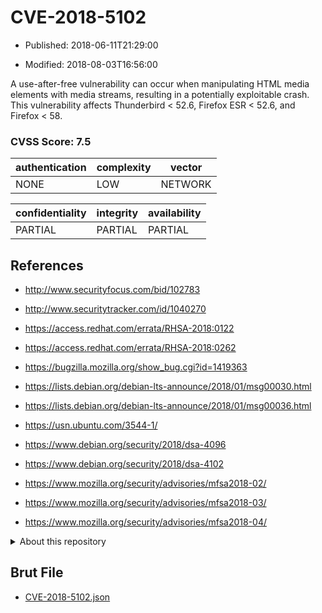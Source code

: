 # CVE-2018-5102

- Published: 2018-06-11T21:29:00

- Modified: 2018-08-03T16:56:00

A use-after-free vulnerability can occur when manipulating HTML media elements with media streams, resulting in a potentially exploitable crash. This vulnerability affects Thunderbird < 52.6, Firefox ESR < 52.6, and Firefox < 58.

### CVSS Score: **7.5**

| authentication | complexity | vector |
| --- | --- | --- |
| NONE | LOW | NETWORK |

| confidentiality | integrity | availability |
| --- | --- | --- |
| PARTIAL | PARTIAL | PARTIAL |

## References

* http://www.securityfocus.com/bid/102783

* http://www.securitytracker.com/id/1040270

* https://access.redhat.com/errata/RHSA-2018:0122

* https://access.redhat.com/errata/RHSA-2018:0262

* https://bugzilla.mozilla.org/show_bug.cgi?id=1419363

* https://lists.debian.org/debian-lts-announce/2018/01/msg00030.html

* https://lists.debian.org/debian-lts-announce/2018/01/msg00036.html

* https://usn.ubuntu.com/3544-1/

* https://www.debian.org/security/2018/dsa-4096

* https://www.debian.org/security/2018/dsa-4102

* https://www.mozilla.org/security/advisories/mfsa2018-02/

* https://www.mozilla.org/security/advisories/mfsa2018-03/

* https://www.mozilla.org/security/advisories/mfsa2018-04/

<details>
<summary>About this repository</summary> 

  This repository is part of the project [Live Hack CVE](https://github.com/Live-Hack-CVE). Main website can be found [www.live-hack.org](https://www.live-hack.org) 
  
  Made by [Sn0wAlice](https://github.com/Sn0wAlice) for the people that care about security and need to have a feed of the latest CVEs. Hope you enjoy it, don't forget to star the repo and follow me on [Twitter](https://twitter.com/Sn0wAlice) and [Github](https://github.com/Sn0wAlice). And that is my [personnal website](https://www.alice-snow.me/)

  - [Home Page](https://github.com/Live-Hack-CVE)
  - [Framework](https://github.com/Live-Hack-CVE/cve-framework)
  - [CVE database](https://github.com/Live-Hack-CVE/full_database)
  - [Changelog](https://github.com/Live-Hack-CVE/Changelog)
</details>

## Brut File

* [CVE-2018-5102.json](https://raw.githubusercontent.com/Live-Hack-CVE/full_database/main/cves/2018/CVE-2018-5102.json)

